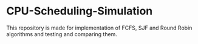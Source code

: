 # CPU-Scheduling-Simulation
This repository is made for implementation of FCFS, SJF and Round Robin algorithms and testing and comparing them.
